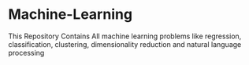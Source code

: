 # Machine-Learning
This Repository Contains All machine learning problems like regression, classification, clustering, dimensionality reduction and natural language processing
